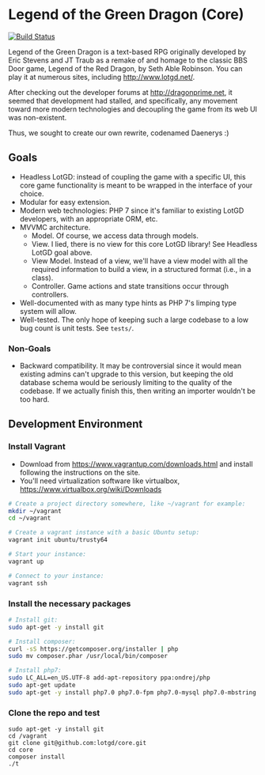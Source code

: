 # Legend of the Green Dragon (Core)

[![Build Status](https://travis-ci.org/lotgd/core.svg?branch=master)](https://travis-ci.org/lotgd/core)

Legend of the Green Dragon is a text-based RPG originally developed by Eric Stevens and JT Traub as a remake of and homage to the classic BBS Door game,
Legend of the Red Dragon, by Seth Able Robinson. You can play it at numerous sites, including http://www.lotgd.net/.

After checking out the developer forums at http://dragonprime.net, it seemed that development had stalled, and specifically,
any movement toward more modern technologies and decoupling the game from its web UI was non-existent.

Thus, we sought to create our own rewrite, codenamed Daenerys :)

## Goals

* Headless LotGD: instead of coupling the game with a specific UI, this core game functionality is meant to be
wrapped in the interface of your choice.
* Modular for easy extension.
* Modern web technologies: PHP 7 since it's familiar to existing LotGD developers, with an appropriate ORM, etc.
* MVVMC architecture.
  * Model. Of course, we access data through models.
  * View. I lied, there is no view for this core LotGD library! See Headless LotGD goal above.
  * View Model. Instead of a view, we'll have a view model with all the required information to build a view, in a structured format (i.e., in a class).
  * Controller. Game actions and state transitions occur through controllers.
* Well-documented with as many type hints as PHP 7's limping type system will allow.
* Well-tested. The only hope of keeping such a large codebase to a low bug count is unit tests. See `tests/`.

### Non-Goals

* Backward compatibility. It may be controversial since it would mean existing admins can't upgrade to this version, but keeping the old database schema would be seriously limiting to the quality of the codebase. If we actually finish this, then writing an importer wouldn't be too hard.

## Development Environment

### Install Vagrant
* Download from https://www.vagrantup.com/downloads.html and install following the instructions on the site.
* You'll need virtualization software like virtualbox, https://www.virtualbox.org/wiki/Downloads

```bash
# Create a project directory somewhere, like ~/vagrant for example:
mkdir ~/vagrant
cd ~/vagrant

# Create a vagrant instance with a basic Ubuntu setup:
vagrant init ubuntu/trusty64

# Start your instance:
vagrant up

# Connect to your instance:
vagrant ssh
```

### Install the necessary packages
```bash
# Install git:
sudo apt-get -y install git

# Install composer:
curl -sS https://getcomposer.org/installer | php
sudo mv composer.phar /usr/local/bin/composer

# Install php7:
sudo LC_ALL=en_US.UTF-8 add-apt-repository ppa:ondrej/php
sudo apt-get update
sudo apt-get -y install php7.0 php7.0-fpm php7.0-mysql php7.0-mbstring php-xml
```

### Clone the repo and test
```
sudo apt-get -y install git
cd /vagrant
git clone git@github.com:lotgd/core.git
cd core
composer install
./t
```
